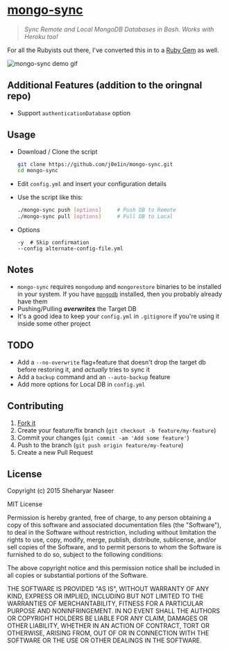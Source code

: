 [mongo-sync](https://sheharyar.me/blog/sync-mongodb-local-and-production-heroku/)
=================================================================================

> _Sync Remote and Local MongoDB Databases in Bash. Works with Heroku too!_

For all the Rubyists out there, I've converted this in to a [Ruby Gem](https://github.com/sheharyarn/mongo-sync-ruby) as well.

![mongo-sync demo gif](http://i.imgur.com/hg6hwLk.gif)

## Additional Features (addition to the oringnal repo)
- Support `authenticationDatabase` option

## Usage

- Download / Clone the script

    ```bash
    git clone https://github.com/j0e1in/mongo-sync.git
    cd mongo-sync
    ```

- Edit `config.yml` and insert your configuration details

- Use the script like this:
	
	```bash
	./mongo-sync push [options]		# Push DB to Remote
	./mongo-sync pull [options]		# Pull DB to Local
	```
- Options

	```
	-y  # Skip confirmation
	--config alternate-config-file.yml
	```

## Notes

 - `mongo-sync` requires `mongodump` and `mongorestore` binaries to be installed in your system. If you have [`mongodb`](http://docs.mongodb.org/manual/tutorial/#getting-started) installed, then you probably already have them
 - Pushing/Pulling ***overwrites*** the Target DB
 - It's a good idea to keep your `config.yml` in `.gitignore` if you're using it inside some other project


## TODO

 - Add a `--no-overwrite` flag+feature that doesn't drop the target db before restoring it, and *actually* tries to sync it
 - Add a `backup` command and an `--auto-backup` feature
 - Add more options for Local DB in `config.yml`


## Contributing

1. [Fork it](https://github.com/sheharyarn/mongo-sync/fork)
2. Create your feature/fix branch (`git checkout -b feature/my-feature`)
3. Commit your changes (`git commit -am 'Add some feature'`)
4. Push to the branch (`git push origin feature/my-feature`)
5. Create a new Pull Request


## License

Copyright (c) 2015 Sheharyar Naseer

MIT License

Permission is hereby granted, free of charge, to any person obtaining
a copy of this software and associated documentation files (the
"Software"), to deal in the Software without restriction, including
without limitation the rights to use, copy, modify, merge, publish,
distribute, sublicense, and/or sell copies of the Software, and to
permit persons to whom the Software is furnished to do so, subject to
the following conditions:

The above copyright notice and this permission notice shall be
included in all copies or substantial portions of the Software.

THE SOFTWARE IS PROVIDED "AS IS", WITHOUT WARRANTY OF ANY KIND,
EXPRESS OR IMPLIED, INCLUDING BUT NOT LIMITED TO THE WARRANTIES OF
MERCHANTABILITY, FITNESS FOR A PARTICULAR PURPOSE AND
NONINFRINGEMENT. IN NO EVENT SHALL THE AUTHORS OR COPYRIGHT HOLDERS BE
LIABLE FOR ANY CLAIM, DAMAGES OR OTHER LIABILITY, WHETHER IN AN ACTION
OF CONTRACT, TORT OR OTHERWISE, ARISING FROM, OUT OF OR IN CONNECTION
WITH THE SOFTWARE OR THE USE OR OTHER DEALINGS IN THE SOFTWARE.

